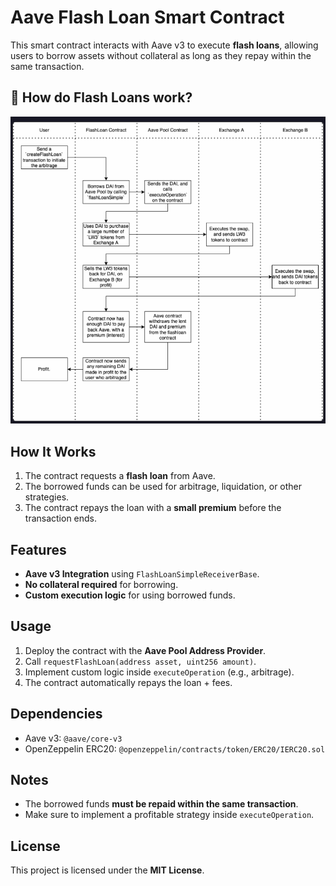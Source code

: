# Aave Flash Loan Smart Contract

This smart contract interacts with Aave v3 to execute **flash loans**, allowing users to borrow assets without collateral as long as they repay within the same transaction.

## 🤔 How do Flash Loans work?
![alt text](image.png)


## How It Works
1. The contract requests a **flash loan** from Aave.
2. The borrowed funds can be used for arbitrage, liquidation, or other strategies.
3. The contract repays the loan with a **small premium** before the transaction ends.

## Features
- **Aave v3 Integration** using `FlashLoanSimpleReceiverBase`.
- **No collateral required** for borrowing.
- **Custom execution logic** for using borrowed funds.

## Usage
1. Deploy the contract with the **Aave Pool Address Provider**.
2. Call `requestFlashLoan(address asset, uint256 amount)`.
3. Implement custom logic inside `executeOperation` (e.g., arbitrage).
4. The contract automatically repays the loan + fees.

## Dependencies
- Aave v3: `@aave/core-v3`
- OpenZeppelin ERC20: `@openzeppelin/contracts/token/ERC20/IERC20.sol`

## Notes
- The borrowed funds **must be repaid within the same transaction**.
- Make sure to implement a profitable strategy inside `executeOperation`.

## License
This project is licensed under the **MIT License**.
